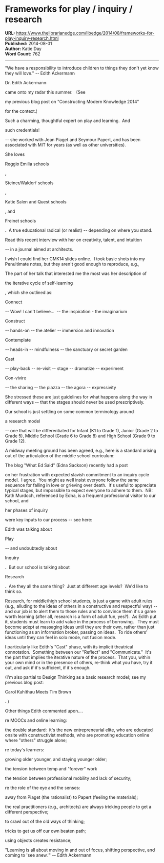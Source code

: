 # Frameworks for play / inquiry / research

**URL:** https://www.thelibrarianedge.com/libedge/2014/08/frameworks-for-play-inquiry-research.html  
**Published:** 2014-08-01  
**Author:** Katie Day  
**Word Count:** 762

---

"We have a responsibility to introduce children to things they don't yet know they will love." -- Edith Ackermann

Dr. Edith Ackermann

came onto my radar this summer.   (See

my previous blog post on "Constructing Modern Knowledge 2014"

for the context.)

Such a charming, thoughtful expert on play and learning.  And

such credentials!

-- she worked with Jean Piaget and Seymour Papert, and has been associated with MIT for years (as well as other universities).

She loves

Reggio Emilia schools

,

Steiner/Waldorf schools

,

Katie Salen and Quest schools

, and

Freinet schools

.  A true educational radical (or realist) -- depending on where you stand.

Read this recent interview with her on creativity, talent, and intuition

-- in a journal aimed at architects.

I wish I could find her CMK14 slides online.  I took basic shots into my Penultimate notes, but they aren't good enough to reproduce, e.g.,

The part of her talk that interested me the most was her description of

the iterative cycle of self-learning

, which she outlined as:

Connect

-- Wow! I can't believe...  -- the inspiration - the imaginarium

Construct

-- hands-on -- the atelier -- immersion and innovation

Contemplate

-- heads-in -- mindfulness -- the sanctuary or secret garden

Cast

-- play-back -- re-visit -- stage -- dramatize -- experiment

Con-vivire

-- the sharing -- the piazza -- the agora -- expressivity

She stressed these are just guidelines for what happens along the way in different ways -- that the stages should never be used prescriptively.

Our school is just settling on some common terminology around

a research model

-- one that will be differentiated for Infant (K1 to Grade 1), Junior (Grade 2 to Grade 5), Middle School (Grade 6 to Grade 8) and High School (Grade 9 to Grade 12).

A midway meeting ground has been agreed, e.g., here is a standard arising out of the articulation of the middle school curriculum:

The blog "What Ed Said" (Edna Sackson) recently had a post

on her frustration with expected slavish commitment to an inquiry cycle  model.  I agree.  You might as well insist everyone follow the same  sequence for falling in love or grieving over death.  It's useful to  appreciate typical stages, but impossible to expect everyone to adhere  to them.  NB:  Kath Murdoch, referenced by Edna, is a frequent professional visitor to our school, and

her phases of inquiry

were key inputs to our process -- see here:

Edith was talking about

Play

-- and undoubtedly about

Inquiry

.  But our school is talking about

Research

.  Are they all the same thing?  Just at different age levels?  We'd like to think so.

Research, for middle/high school students, is just a game with adult rules (e.g., alluding to the ideas of others in a constructive and respectful way) -- and our job is to alert them to those rules and to convince them it's a game worth learning (after all, research is a form of adult fun, yes?).  As Edith put it, students must learn to add value in the process of borrowing.   They must become adept at massaging ideas until they are their own, rather than just functioning as an information broker, passing on ideas.  To ride others' ideas until they can feel in solo mode, not fusion mode.

I particularly like Edith's "Cast" phase, with its implicit theatrical connotation.  Something between our "Reflect" and "Communicate."  It's the part that implies the iterative nature of the process.  That you, within your own mind or in the presence of others, re-think what you have, try it out, and ask if it's sufficient, if it's enough.

(I'm also partial to Design Thinking as a basic research model; see my previous blog post:

Carol Kuhlthau Meets Tim Brown

. )

Other things Edith commented upon....

re MOOCs and online learning:

the double standard:  it's the new entrepreneurial elite, who are educated onsite with constructivist methods, who are promoting education online where "others" struggle alone;

re today's learners:

growing older younger, and staying younger older;

the tension between temp and "forever" work

the tension between professional mobility and lack of security;

re the role of the eye and the senses:

away from Piaget (the rationalist) to Papert (feeling the materials);

the real practitioners (e.g., architects) are always tricking people to get a different perspective;

to crawl out of the old ways of thinking;

tricks to get us off our own beaten path;

using objects creates resistance;

"Learning is all about moving in and out of focus, shifting perspective, and coming to 'see anew.'" -- Edith Ackermann
